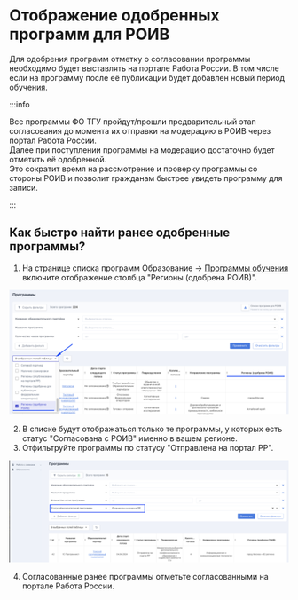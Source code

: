 # Отображение одобренных программ для РОИВ

Для одобрения программ отметку о согласовании программы необходимо будет выставлять на портале Работа России. В том числе если на программу после её публикации будет добавлен новый период обучения.

:::info

Все программы ФО ТГУ пройдут/прошли предварительный этап согласования до момента их отправки на модерацию в РОИВ через портал Работа России.\
Далее при поступлении программы на модерацию достаточно будет отметить её одобренной. \
Это сократит время на рассмотрение  и проверку программы со стороны РОИВ и позволит гражданам быстрее увидеть программу для записи.

:::

## Как быстро найти ранее одобренные программы?

1. На странице списка программ Образование -> [Программы обучения](https://2024.flow.tgu-dpo.ru/EducationPrograms/EducationProgramList) включите отображение столбца "Регионы (одобрена РОИВ)".

![](<../.gitbook/assets/image (63).png>)

2. В списке будут отображаться только те программы, у которых есть статус "Согласована с РОИВ" именно в вашем регионе.
3. Отфильтруйте программы по статусу "Отправлена на портал РР".

![](<../.gitbook/assets/image (64).png>)

4. Согласованные ранее программы  отметьте согласованными на портале Работа России.
